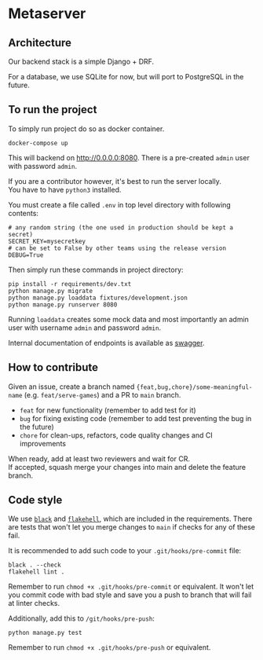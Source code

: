 # Metaserver

## Architecture

Our backend stack is a simple Django + DRF.

For a database, we use SQLite for now, but will port to PostgreSQL in the future.

## To run the project

To simply run project do so as docker container.
```
docker-compose up
```
This will backend on http://0.0.0.0:8080.
There is a pre-created `admin` user with password `admin`.

If you are a contributor however, it's best to run the server locally.   
You have to have `python3` installed.

You must create a file called `.env` in top level directory with following contents:
```
# any random string (the one used in production should be kept a secret)
SECRET_KEY=mysecretkey
# can be set to False by other teams using the release version
DEBUG=True
```

Then simply run these commands in project directory:
```
pip install -r requirements/dev.txt
python manage.py migrate
python manage.py loaddata fixtures/development.json
python manage.py runserver 8080 
```
Running `loaddata` creates some mock data and most importantly an admin user with username `admin` and password `admin`.

Internal documentation of endpoints is available as [swagger](https://127.0.0.1:8080/swagger/).

## How to contribute

Given an issue, create a branch named `{feat,bug,chore}/some-meaningful-name` (e.g. `feat/serve-games`) and a PR to `main` branch.   
- `feat` for new functionality (remember to add test for it)
- `bug` for fixing existing code (remember to add test preventing the bug in the future)
- `chore` for clean-ups, refactors, code quality changes and CI improvements
  
When ready, add at least two reviewers and wait for CR.   
If accepted, squash merge your changes into main and delete the feature branch.


## Code style

We use [`black`](https://github.com/psf/black) and [`flakehell`](https://flakehell.readthedocs.io/), which are included in the requirements.
There are tests that won't let you merge changes to `main` if checks for any of these fail.

It is recommended to add such code to your `.git/hooks/pre-commit` file:
```
black . --check
flakehell lint .
```
Remember to run `chmod +x .git/hooks/pre-commit` or equivalent.
It won't let you commit code with bad style and save you a push to branch that will fail at linter checks.

Additionally, add this to `/git/hooks/pre-push`:
```
python manage.py test
```
Remember to run `chmod +x .git/hooks/pre-push` or equivalent.
